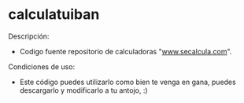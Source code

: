calculatuiban
=============

Descripción:
* Codigo fuente repositorio de calculadoras "www.secalcula.com".

Condiciones de uso:
* Este código puedes utilizarlo como bien te venga en gana, puedes descargarlo y modificarlo a tu antojo, :)
